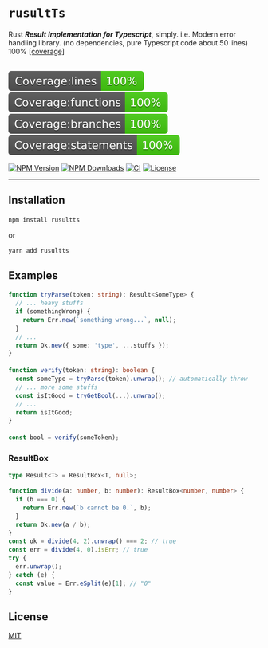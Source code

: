 # `rusultTs`

Rust **_Result Implementation for Typescript_**, simply. i.e. Modern error handling library. (no dependencies, pure Typescript code about 50 lines) 100% <a href="./coverage/lcov-report/index.html">[coverage]</a>
<br>
<br>

![Coverage lines](./coverage/badge-lines.svg)
![Coverage functions](./coverage/badge-functions.svg)
![Coverage branches](./coverage/badge-branches.svg)
![Coverage statements](./coverage/badge-statements.svg)

[![NPM Version][npm-image]][npm-url]
[![NPM Downloads][downloads-image]][downloads-url]
[![CI](https://github.com/just-do-halee/rusultts/actions/workflows/main.yml/badge.svg)](https://github.com/just-do-halee/rusultts/actions/workflows/main.yml)
[![License][license-image]][license-url]

---

## **Installation**<br>

```js
npm install rusultts
```

or

```js
yarn add rusultts
```

## **Examples**<br>

```ts
function tryParse(token: string): Result<SomeType> {
  // ... heavy stuffs
  if (somethingWrong) {
    return Err.new(`something wrong...`, null);
  }
  // ...
  return Ok.new({ some: 'type', ...stuffs });
}

function verify(token: string): boolean {
  const someType = tryParse(token).unwrap(); // automatically throw
  // ... more some stuffs
  const isItGood = tryGetBool(...).unwrap();
  // ...
  return isItGood;
}

const bool = verify(someToken);
```

### ResultBox

```ts
type Result<T> = ResultBox<T, null>;
```

```ts
function divide(a: number, b: number): ResultBox<number, number> {
  if (b === 0) {
    return Err.new(`b cannot be 0.`, b);
  }
  return Ok.new(a / b);
}
const ok = divide(4, 2).unwrap() === 2; // true
const err = divide(4, 0).isErr; // true
try {
  err.unwrap();
} catch (e) {
  const value = Err.eSplit(e)[1]; // "0"
}
```

## **License**<br>

[MIT](LICENSE)

[npm-image]: https://img.shields.io/npm/v/rusultts.svg
[npm-url]: https://npmjs.org/package/rusultts
[downloads-image]: https://img.shields.io/npm/dm/rusultts.svg
[downloads-url]: https://npmcharts.com/compare/rusultts?minimal=true
[license-url]: https://opensource.org/licenses/MIT
[license-image]: https://img.shields.io/npm/l/rusultts
